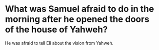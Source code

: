 # What was Samuel afraid to do in the morning after he opened the doors of the house of Yahweh?

He was afraid to tell Eli about the vision from Yahweh.
